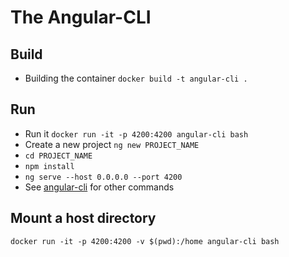 # The Angular-CLI 

## Build

- Building the container `docker build -t angular-cli .`

## Run

- Run it `docker run -it -p 4200:4200 angular-cli bash`
- Create a new project `ng new PROJECT_NAME`
- `cd PROJECT_NAME`
- `npm install`
- `ng serve --host 0.0.0.0 --port 4200`
- See [angular-cli](https://github.com/angular/angular-cli) for other commands

## Mount a host directory 

`docker run -it -p 4200:4200 -v $(pwd):/home angular-cli bash`